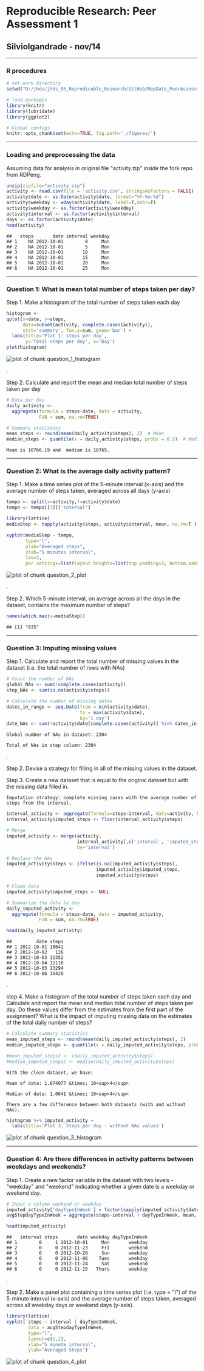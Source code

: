 
# Reproducible Research: Peer Assessment 1
## Silviolgandrade - nov/14

---

### R procedures


```r
# set work directory
setwd("D:/jhds/jhds_05_Reprodicuble_Research/GitHub/RepData_PeerAssessment1")

# load packages
library(knitr)
library(lubridate)
library(ggplot2)

# Global configs
knitr::opts_chunk$set(echo=TRUE, fig.path='./figures/')
```

---

### Loading and preprocessing the data

Assuming data for analysis in original file "activity.zip" inside the fork repo from RDPeng.


```r
unzip(zipfile="activity.zip")
activity <- read.csv(file = 'activity.csv', stringsAsFactors = FALSE)
activity$date <- as.Date(activity$date, format="%Y-%m-%d")
activity$weekday <- wday(activity$date, label=T,abbr=T)
activity$weekday <- as.factor(activity$weekday)
activity$interval <- as.factor(activity$interval)
days <- as.factor(activity$date)
head(activity)
```

```
##   steps       date interval weekday
## 1    NA 2012-10-01        0     Mon
## 2    NA 2012-10-01        5     Mon
## 3    NA 2012-10-01       10     Mon
## 4    NA 2012-10-01       15     Mon
## 5    NA 2012-10-01       20     Mon
## 6    NA 2012-10-01       25     Mon
```

---

### Question 1: What is mean total number of steps taken per day?

Step 1. Make a histogram of the total number of steps taken each day


```r
histogram <- 
qplot(x=date, y=steps,
      data=subset(activity, complete.cases(activity)),
      stat='summary', fun.y=sum, geom='bar') +
  labs(title='Plot 1: steps per day',
       y='Total steps per day', x='Day')
plot(histogram)
```

![plot of chunk question_1_histogram](./figures/question_1_histogram-1.png) 

.

Step 2. Calculate and report the mean and median total number of steps taken per day


```r
# Data per day
daily_activity <-
  aggregate(formula = steps~date, data = activity,
            FUN = sum, na.rm=TRUE)

# Summary statistics
mean_steps <- round(mean(daily_activity$steps), 2)  # Mean
median_steps <- quantile(x = daily_activity$steps, probs = 0.5)  # Median, 50%Q
```

    Mean is 10766.19 and  median is 10765.

---

### Question 2: What is the average daily activity pattern?

Step 1. Make a time series plot of the 5-minute interval (x-axis) and the average number of steps taken, averaged across all days (y-axis)


```r
tempo <- split(x=activity,f=activity$date)
tempo <- tempo[[1]]['interval']

library(lattice)
mediaStep <- tapply(activity$steps, activity$interval, mean, na.rm=T )

xyplot(mediaStep ~ tempo, 
       type="l",
       ylab="Averaged steps",
       xlab="5 minutes interval",
       las=2,
       par.settings=list(layout.heights=list(top.padding=3, bottom.padding=6)))
```

![plot of chunk question_2_plot](./figures/question_2_plot-1.png) 

.

Step 2. Which 5-minute interval, on average across all the days in the dataset, contains the maximum number of steps?


```r
names(which.max(x=mediaStep))
```

```
## [1] "835"
```

---

### Question 3: Imputing missing values

Step 1. Calculate and report the total number of missing values in the dataset (i.e. the total number of rows with NAs)


```r
# Count the number of NAs
global_NAs <- sum(!complete.cases(activity))
step_NAs <- sum(is.na(activity$steps))

# Calculate the number of missing dates
dates_in_range <- seq.Date(from = min(activity$date),
                           to = max(activity$date),
                           by='1 day')
date_NAs <- sum(!activity$date[complete.cases(activity)] %in% dates_in_range)
```

    Global number of NAs in dataset: 2304

    Total of NAs in step column: 2304

.

Step 2. Devise a strategy for filling in all of the missing values in the dataset.

Step 3. Create a new dataset that is equal to the original dataset but with the missing data filled in.

    Imputation strategy: complete missing cases with the average number of steps from the interval.


```r
interval_activity <- aggregate(formula=steps~interval, data=activity, FUN=mean, na.rm=TRUE)
interval_activity$imputed_steps <- floor(interval_activity$steps)

# Merge
imputed_activity <- merge(activity,
                          interval_activity[,c('interval', 'imputed_steps')],
                          by='interval')

# Replace the NAs
imputed_activity$steps <- ifelse(is.na(imputed_activity$steps),
                                 imputed_activity$imputed_steps,
                                 imputed_activity$steps)

# Clean data
imputed_activity$imputed_steps <- NULL

# Summarize the data by day
daily_imputed_activity <-
  aggregate(formula = steps~date, data = imputed_activity,
            FUN = sum, na.rm=TRUE)

head(daily_imputed_activity)
```

```
##         date steps
## 1 2012-10-01 10641
## 2 2012-10-02   126
## 3 2012-10-03 11352
## 4 2012-10-04 12116
## 5 2012-10-05 13294
## 6 2012-10-06 15420
```

.

step 4. Make a histogram of the total number of steps taken each day and Calculate and report the mean and median total number of steps taken per day. Do these values differ from the estimates from the first part of the assignment? What is the impact of imputing missing data on the estimates of the total daily number of steps?


```r
# Calculate summary statistics
mean_imputed_steps <- round(mean(daily_imputed_activity$steps), 2)
median_imputed_steps <- quantile(x = daily_imputed_activity$steps, probs = 0.5)

#mean_imputed_steps2 <- (daily_imputed_activity$steps)
#median_imputed_steps2 <- median(daily_imputed_activity$steps)
```

    With the clean dataset, we have:

    Mean of data: 1.074977 &times; 10<sup>4</sup>

    Median of data: 1.0641 &times; 10<sup>4</sup>

    There are a few difference between both datasets (with and without NAs).



```r
histogram %+% imputed_activity +
  labs(title='Plot 3: Steps per day - without NAs values')
```

![plot of chunk question_3_histogram](./figures/question_3_histogram-1.png) 

---

### Question 4: Are there differences in activity patterns between weekdays and weekends?

Step 1. Create a new factor variable in the dataset with two levels - "weekday" and "weekend" indicating whether a given date is a weekday or weekend day.


```r
# Input a column weekend or weekday
imputed_activity['dayTypeInWeek'] = factor(sapply(imputed_activity$date, function(x){ if (wday(x) == 6 | wday(x) == 7) { "weekend" } else { "weekday"} }))
avgStepdayTypeInWeek = aggregate(steps~interval + dayTypeInWeek, mean, data=imputed_activity)

head(imputed_activity)
```

```
##   interval steps       date weekday dayTypeInWeek
## 1        0     1 2012-10-01     Mon       weekday
## 2        0     0 2012-11-23     Fri       weekend
## 3        0     0 2012-10-28     Sun       weekday
## 4        0     0 2012-11-06    Tues       weekday
## 5        0     0 2012-11-24     Sat       weekend
## 6        0     0 2012-11-15   Thurs       weekday
```
.

Step 2. Make a panel plot containing a time series plot (i.e. type = "l") of the 5-minute interval (x-axis) and the average number of steps taken, averaged across all weekday days or weekend days (y-axis).


```r
library(lattice)
xyplot( steps ~ interval | dayTypeInWeek,
        data = avgStepdayTypeInWeek,
        type="l",
        layout=c(1,2),
        xlab="5 minute interval",
        ylab="Averaged Steps")
```

![plot of chunk question_4_plot](./figures/question_4_plot-1.png) 

